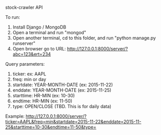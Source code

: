 
stock-crawler API

To run:
  1. Install Django / MongoDB
  2. Open a terminal and run "mongod"
  3. Open another terminal, cd to this folder, and run "python manage.py runserver"
  4. Open browser go to URL: http://127.0.0.1:8000/server/?abc=123&ert=234

Query parameters:
  1. ticker: ex: AAPL
  2. freq: min or day
  2. startdate: YEAR-MONTH-DATE (ex: 2015-11-22)
  3. enddate: YEAR-MONTH-DATE (ex: 2015-11-25)
  4. starttime: HR-MIN (ex: 10-30)
  5. endtime: HR-MIN (ex: 11-50)
  6. type: OPEN/CLOSE (TBD. This is for daily data)
  
Example:
  http://127.0.0.1:8000/server/?ticker=AAPL&freq=min&startdate=2015-11-22&enddate=2015-11-25&starttime=10-30&endtime=11-50&type=



